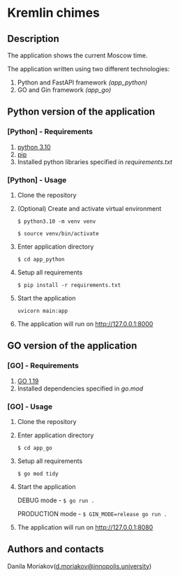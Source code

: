 # Kremlin chimes

## Description

The application shows the current Moscow time.

The application written using two different technologies:

1. Python and FastAPI framework *(app_python)*
2. GO and Gin framework *(app_go)*

## Python version of the application

### [Python] - Requirements

1. [python 3.10](https://www.python.org/downloads/)
2. [pip](https://pip.pypa.io/en/stable/installation/)
3. Installed python libraries specified in *requirements.txt*

### [Python] - Usage

1. Clone the repository

2. (Optional) Create and activate virtual environment

    ``$ python3.10 -m venv venv``

    ``$ source venv/bin/activate``

3. Enter application directory

    ``$ cd app_python``

4. Setup all requirements

    ``$ pip install -r requirements.txt``

5. Start the application

    ``uvicorn main:app``

6. The application will run on <http://127.0.0.1:8000>

## GO version of the application

### [GO] - Requirements

1. [GO 1.19](https://go.dev/doc/install)
2. Installed dependencies specified in *go.mod*

### [GO] - Usage

1. Clone the repository

2. Enter application directory

    ``$ cd app_go``

3. Setup all requirements

    ``$ go mod tidy``

4. Start the application

    DEBUG mode - ``$ go run .``

    PRODUCTION mode - ``$ GIN_MODE=release go run .``

5. The application will run on <http://127.0.0.1:8080>

## Authors and contacts

Danila Moriakov(d.moriakov@innopolis.university)
